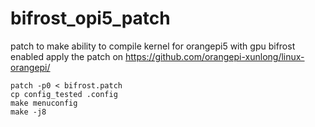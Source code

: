 # bifrost_opi5_patch
patch to make ability to compile kernel for orangepi5 with gpu bifrost enabled
apply the patch on
https://github.com/orangepi-xunlong/linux-orangepi/
```
patch -p0 < bifrost.patch
cp config_tested .config
make menuconfig
make -j8
```
